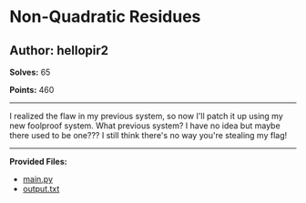 # Non-Quadratic Residues

## Author: hellopir2

**Solves:** 65

**Points:** 460

---

I realized the flaw in my previous system, so now I'll patch it up using my new foolproof system. What previous system? I have no idea but maybe there used to be one??? I still think there's no way you're stealing my flag!

---

**Provided Files:**

- [main.py](./main.py)
- [output.txt](./output.txt)
